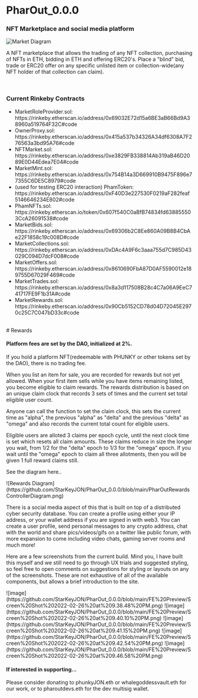 # PharOut_0.0.0
<h3>
NFT Marketplace and social media platform
  </h3>

![Market Diagram](https://github.com/StarKeyJON/PharOut_0.0.0/blob/main/pharoutmarketdiagram.png)
<p>
A NFT marketplace that allows the trading of any NFT collection, purchasing of NFTs in ETH, bidding in ETH and offering ERC20's.
Place a "blind" bid, trade or ERC20 offer on any specific unlisted item or collection-wide(any NFT holder of that collection can claim).
  </p>
  <br/>
<h3>
  Current Rinkeby Contracts
  </h3>
<ul>
 <li> MarketRoleProvider.sol: https://rinkeby.etherscan.io/address/0x69032E72d15a6BE3aB66Bd9A38960a519764F32C#code </li>
  <li> OwnerProxy.sol: https://rinkeby.etherscan.io/address/0x415a537b34326A34df6308A7F276563a3bd95A76#code </li>
  <li> NFTMarket.sol: https://rinkeby.etherscan.io/address/0xe3829FB338814Ab319aB46D2089E0D44Edea7E04#code </li>
  <li> MarketMint.sol: https://rinkeby.etherscan.io/address/0x754B14a3D669910B9475F896e77355C6DE5C8979#code </li>
  <li> (used for testing ERC20 interaction) PhamToken:  https://rinkeby.etherscan.io/address/0xF40D3e227530F0219aF282feaf5146646234E802#code </li>
  <li> PhamNFTs.sol: https://rinkeby.etherscan.io/token/0x607f540C0aBfB74834fd638855503CcA26091538#code </li>
  <li> MarketBids.sol: https://rinkeby.etherscan.io/address/0x69306b2C8Ee860A09B8B4CbAe22F1858c19c008D#code </li>
  <li> MarketCollections.sol: https://rinkeby.etherscan.io/address/0xDAc4A9F6c3aaa755d7C985D43029C094D7dcF008#code </li>
  <li> MarketOffers.sol: https://rinkeby.etherscan.io/address/0x8610690FbA87D0AF5590012e189755D67029F469#code </li>
  <li> MarketTrades.sol: https://rinkeby.etherscan.io/address/0x8a3d117508B28c4C7a06A9EeC741717FE9F1b31A#code </li>
  <li> MarketRewards.sol: https://rinkeby.etherscan.io/address/0x90Cb5152CD78d04D72045E2970c25C7C047bD33c#code </li>
  </ul>
</br>
# Rewards
<h4>
Platform fees are set by the DAO, initialized at 2%.
  </h4>
If you hold a platform NFT(redeemable with PHUNKY or other tokens set by the DAO), there is no trading fee.
<p>
When you list an item for sale, you are recorded for rewards but not yet allowed. When your first item sells while you have items remaining listed, you become eligible to claim rewards. The rewards distribution is based on an unique claim clock that records 3 sets of times and the current set total eligible user count.  </p>
<p>
Anyone can call the function to set the claim clock, this sets the current time as "alpha", the previous "alpha" as "delta" and the previous "delta" as "omega" and also records the current total count for eligible users.
  </p>
 <p>
 Eligible users are alloted 3 claims per epoch cycle, until the next clock time is set which resets all claim amounts.
  These claims reduce in size the longer you wait, from 1/2 for the "delta" epoch to 1/3 for the "omega" epoch. If you wait until the "omega" epoch to claim all three allotments, then you will be given 1 full reward claims still.
  </p>
  <p>See the diagram here..</p>
 ![Rewards Diagram](https://github.com/StarKeyJON/PharOut_0.0.0/blob/main/PharOutRewardsControllerDiagram.png)
 
 </br>
 
 <p>
  There is a social media aspect of this that is built on top of a distributed cyber security database. You can create a profile using either your IP address, or your wallet address if you are signed in with web3. You can create a user profile, send personal messages to any crypto address, chat with the world and share pics/videos/gifs on a twitter like public forum, with more expansion to come including video chats, gaming server rooms and much more!
  </p>
<p>
  Here are a few screenshots from the current build. Mind you, I have built this myself and we still need to go through UX trials and suggested styling, so feel free to open comments on suggestions for styling or layouts on any of the screenshots. These are not exhaustive of all of the available components, but allows a brief introduction to the site.
  </p>
![image](https://github.com/StarKeyJON/PharOut_0.0.0/blob/main/FE%20Preview/Screen%20Shot%202022-02-26%20at%209.38.48%20PM.png)
![image](https://github.com/StarKeyJON/PharOut_0.0.0/blob/main/FE%20Preview/Screen%20Shot%202022-02-26%20at%209.40.10%20PM.png)
![image](https://github.com/StarKeyJON/PharOut_0.0.0/blob/main/FE%20Preview/Screen%20Shot%202022-02-26%20at%209.41.15%20PM.png)
![image](https://github.com/StarKeyJON/PharOut_0.0.0/blob/main/FE%20Preview/Screen%20Shot%202022-02-26%20at%209.42.54%20PM.png)
![image](https://github.com/StarKeyJON/PharOut_0.0.0/blob/main/FE%20Preview/Screen%20Shot%202022-02-26%20at%209.46.58%20PM.png)
  <h4>If interested in supporting...</h4>
  <p>Please consider donating to phunkyJON.eth or whalegoddessvault.eth for our work, or to pharoutdevs.eth for the dev multisig wallet.</p>
